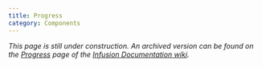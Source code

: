 ```yaml
---
title: Progress
category: Components
---
```


_This page is still under construction. An archived version can be found on the
[Progress](http://wiki.fluidproject.org/display/docs/Progress) page of the [Infusion Documentation
wiki](http://wiki.fluidproject.org/display/docs/Infusion+Documentation)._
